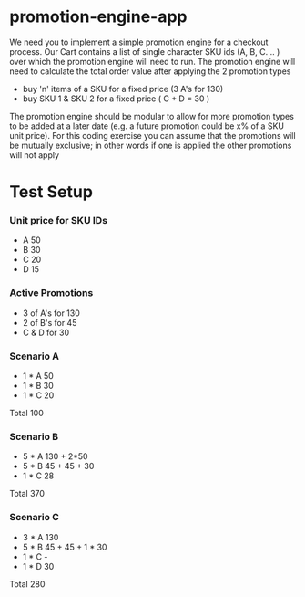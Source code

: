 # promotion-engine-app

We need you to implement a simple promotion engine for a checkout process. Our Cart contains a list of single character
SKU ids (A, B, C. .. ) over which the promotion engine will need to run. The promotion engine will need to calculate the total order value 
after applying the 2 promotion types

- buy 'n' items of a SKU for a fixed price (3 A's for 130)
- buy SKU 1 & SKU 2 for a fixed price ( C + D = 30 )

The promotion engine should be modular to allow for more promotion types to be added at a later date (e.g. a future
promotion could be x% of a SKU unit price). For this coding exercise you can assume that the promotions will be mutually
exclusive; in other words if one is applied the other promotions will not apply

# Test Setup
### Unit price for SKU IDs
* A  50	
* B  30	
* C  20	
* D  15	

### Active Promotions
- 3 of A's for  130
- 2 of B's for  45
- C & D for    30

### Scenario A
- 1 * A  50
- 1 * B  30
- 1 * C  20

Total  100

### Scenario B
- 5 * A   130 + 2*50
- 5 * B   45 + 45 + 30
- 1 * C   28

 Total  370

### Scenario C
- 3 * A  130
- 5 * B  45 + 45 + 1 * 30
- 1 * C  -
- 1 * D  30

Total  280
